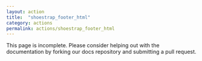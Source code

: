 ```yaml
---
layout: action
title:  "shoestrap_footer_html"
category: actions
permalink: actions/shoestrap_footer_html
---
```


This page is incomplete. Please consider helping out with the documentation by forking our docs repository and submitting a pull request.